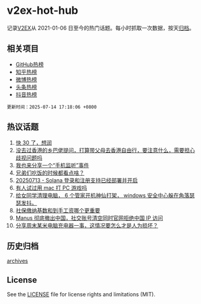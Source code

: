 # v2ex-hot-hub

 记录[V2EX](https://www.v2ex.com/)从 2021-01-06 日至今的热门话题。每小时抓取一次数据，按天[归档](archives)。
 
 ## 相关项目

- [GitHub热榜](https://github.com/snaildev/github-hot-hub)
- [知乎热榜](https://github.com/snaildev/zhihu-hot-hub)
- [微博热榜](https://github.com/snaildev/weibo-hot-hub)
- [头条热榜](https://github.com/snaildev/toutiao-hot-hub)
- [抖音热榜](https://github.com/snaildev/douyin-hot-hub)


 `更新时间：2025-07-14 17:18:06 +0800`

## 热议话题

1. [快 30 了，想润](https://www.v2ex.com/t/1144952)
1. [没去过香港的乡巴佬提问，打算带父母去香港自由行，要注意什么，需要担心歧视问题吗](https://www.v2ex.com/t/1144987)
1. [我也来分享一个“手机监听”事件](https://www.v2ex.com/t/1144996)
1. [兄弟们吃饭的时候都看点啥？](https://www.v2ex.com/t/1144917)
1. [20250713 - Solana 登录和注册支持已经部署并开启](https://www.v2ex.com/t/1144985)
1. [有人试过用 mac 打 PC 游戏吗](https://www.v2ex.com/t/1145007)
1. [给女同学清理电脑， 6 个管家开机神仙打架， windows 安全中心躲在角落瑟瑟发抖。](https://www.v2ex.com/t/1145023)
1. [社保缴纳基数和到手工资哪个更重要](https://www.v2ex.com/t/1144989)
1. [Manus 彻底撤出中国，社交账号清空同时官网拒绝中国 IP 访问](https://www.v2ex.com/t/1145013)
1. [分享周末某米电脑充电器一事，这情况要怎么才是人为损坏？](https://www.v2ex.com/t/1144993)

## 历史归档

[archives](archives)

## License

See the [LICENSE](LICENSE) file for license rights and limitations (MIT).
